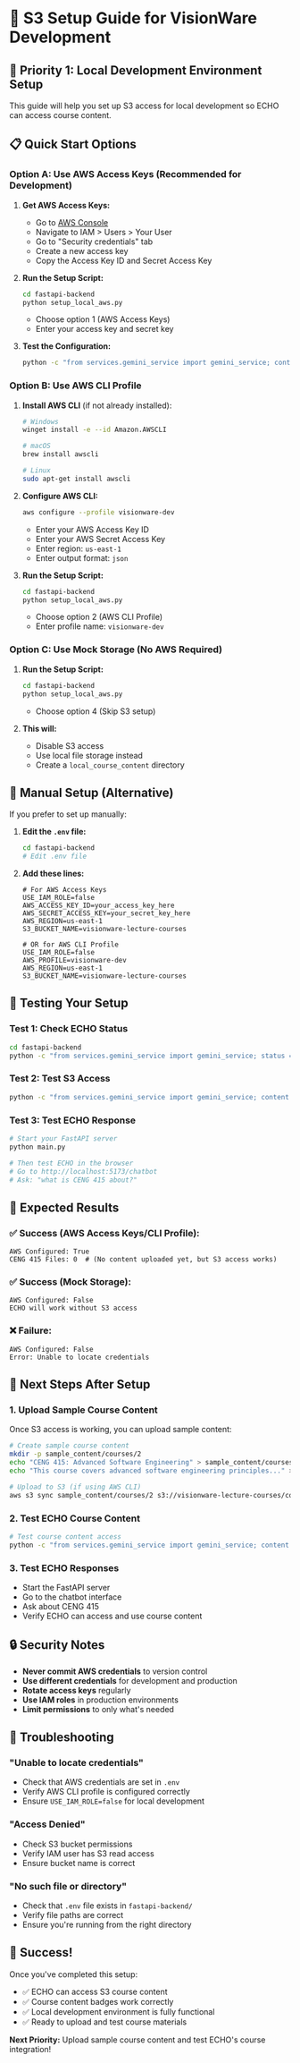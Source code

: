 # 🚀 S3 Setup Guide for VisionWare Development

## 🎯 **Priority 1: Local Development Environment Setup**

This guide will help you set up S3 access for local development so ECHO can access course content.

## 📋 **Quick Start Options**

### **Option A: Use AWS Access Keys (Recommended for Development)**

1. **Get AWS Access Keys:**

   - Go to [AWS Console](https://console.aws.amazon.com/)
   - Navigate to IAM > Users > Your User
   - Go to "Security credentials" tab
   - Create a new access key
   - Copy the Access Key ID and Secret Access Key

2. **Run the Setup Script:**

   ```bash
   cd fastapi-backend
   python setup_local_aws.py
   ```

   - Choose option 1 (AWS Access Keys)
   - Enter your access key and secret key

3. **Test the Configuration:**
   ```bash
   python -c "from services.gemini_service import gemini_service; content = gemini_service.get_s3_course_content(2); print('CENG 415 Content Files:', len(content))"
   ```

### **Option B: Use AWS CLI Profile**

1. **Install AWS CLI** (if not already installed):

   ```bash
   # Windows
   winget install -e --id Amazon.AWSCLI

   # macOS
   brew install awscli

   # Linux
   sudo apt-get install awscli
   ```

2. **Configure AWS CLI:**

   ```bash
   aws configure --profile visionware-dev
   ```

   - Enter your AWS Access Key ID
   - Enter your AWS Secret Access Key
   - Enter region: `us-east-1`
   - Enter output format: `json`

3. **Run the Setup Script:**
   ```bash
   cd fastapi-backend
   python setup_local_aws.py
   ```
   - Choose option 2 (AWS CLI Profile)
   - Enter profile name: `visionware-dev`

### **Option C: Use Mock Storage (No AWS Required)**

1. **Run the Setup Script:**

   ```bash
   cd fastapi-backend
   python setup_local_aws.py
   ```

   - Choose option 4 (Skip S3 setup)

2. **This will:**
   - Disable S3 access
   - Use local file storage instead
   - Create a `local_course_content` directory

## 🔧 **Manual Setup (Alternative)**

If you prefer to set up manually:

1. **Edit the `.env` file:**

   ```bash
   cd fastapi-backend
   # Edit .env file
   ```

2. **Add these lines:**

   ```env
   # For AWS Access Keys
   USE_IAM_ROLE=false
   AWS_ACCESS_KEY_ID=your_access_key_here
   AWS_SECRET_ACCESS_KEY=your_secret_key_here
   AWS_REGION=us-east-1
   S3_BUCKET_NAME=visionware-lecture-courses

   # OR for AWS CLI Profile
   USE_IAM_ROLE=false
   AWS_PROFILE=visionware-dev
   AWS_REGION=us-east-1
   S3_BUCKET_NAME=visionware-lecture-courses
   ```

## 🧪 **Testing Your Setup**

### **Test 1: Check ECHO Status**

```bash
cd fastapi-backend
python -c "from services.gemini_service import gemini_service; status = gemini_service.get_echo_status(); print('AWS Configured:', status.get('aws_configured'))"
```

### **Test 2: Test S3 Access**

```bash
python -c "from services.gemini_service import gemini_service; content = gemini_service.get_s3_course_content(2); print('CENG 415 Files:', len(content))"
```

### **Test 3: Test ECHO Response**

```bash
# Start your FastAPI server
python main.py

# Then test ECHO in the browser
# Go to http://localhost:5173/chatbot
# Ask: "what is CENG 415 about?"
```

## 🎯 **Expected Results**

### **✅ Success (AWS Access Keys/CLI Profile):**

```
AWS Configured: True
CENG 415 Files: 0  # (No content uploaded yet, but S3 access works)
```

### **✅ Success (Mock Storage):**

```
AWS Configured: False
ECHO will work without S3 access
```

### **❌ Failure:**

```
AWS Configured: False
Error: Unable to locate credentials
```

## 📁 **Next Steps After Setup**

### **1. Upload Sample Course Content**

Once S3 access is working, you can upload sample content:

```bash
# Create sample course content
mkdir -p sample_content/courses/2
echo "CENG 415: Advanced Software Engineering" > sample_content/courses/2/syllabus.txt
echo "This course covers advanced software engineering principles..." > sample_content/courses/2/description.txt

# Upload to S3 (if using AWS CLI)
aws s3 sync sample_content/courses/2 s3://visionware-lecture-courses/courses/2/ --profile visionware-dev
```

### **2. Test ECHO Course Content**

```bash
# Test course content access
python -c "from services.gemini_service import gemini_service; content = gemini_service.get_s3_course_content(2); print('Files found:', len(content)); [print(f'- {item[\"key\"]}') for item in content]"
```

### **3. Test ECHO Responses**

- Start the FastAPI server
- Go to the chatbot interface
- Ask about CENG 415
- Verify ECHO can access and use course content

## 🔒 **Security Notes**

- **Never commit AWS credentials** to version control
- **Use different credentials** for development and production
- **Rotate access keys** regularly
- **Use IAM roles** in production environments
- **Limit permissions** to only what's needed

## 🚨 **Troubleshooting**

### **"Unable to locate credentials"**

- Check that AWS credentials are set in `.env`
- Verify AWS CLI profile is configured correctly
- Ensure `USE_IAM_ROLE=false` for local development

### **"Access Denied"**

- Check S3 bucket permissions
- Verify IAM user has S3 read access
- Ensure bucket name is correct

### **"No such file or directory"**

- Check that `.env` file exists in `fastapi-backend/`
- Verify file paths are correct
- Ensure you're running from the right directory

## 🎉 **Success!**

Once you've completed this setup:

- ✅ ECHO can access S3 course content
- ✅ Course content badges work correctly
- ✅ Local development environment is fully functional
- ✅ Ready to upload and test course materials

**Next Priority:** Upload sample course content and test ECHO's course integration!
